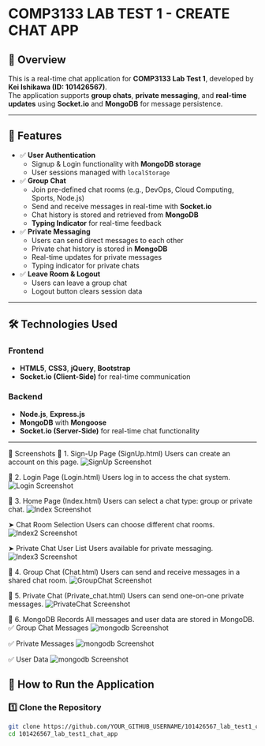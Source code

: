 # COMP3133 LAB TEST 1 - CREATE CHAT APP

## 📝 Overview
This is a real-time chat application for **COMP3133 Lab Test 1**, developed by **Kei Ishikawa (ID: 101426567)**.  
The application supports **group chats**, **private messaging**, and **real-time updates** using **Socket.io** and **MongoDB** for message persistence.

---

## 📌 Features
- ✅ **User Authentication**
  - Signup & Login functionality with **MongoDB storage**
  - User sessions managed with `localStorage`
- ✅ **Group Chat**
  - Join pre-defined chat rooms (e.g., DevOps, Cloud Computing, Sports, Node.js)
  - Send and receive messages in real-time with **Socket.io**
  - Chat history is stored and retrieved from **MongoDB**
  - **Typing Indicator** for real-time feedback
- ✅ **Private Messaging**
  - Users can send direct messages to each other
  - Private chat history is stored in **MongoDB**
  - Real-time updates for private messages
  - Typing indicator for private chats
- ✅ **Leave Room & Logout**
  - Users can leave a group chat
  - Logout button clears session data

---

## 🛠️ Technologies Used
### **Frontend**
- **HTML5**, **CSS3**, **jQuery**, **Bootstrap**
- **Socket.io (Client-Side)** for real-time communication

### **Backend**
- **Node.js**, **Express.js**
- **MongoDB** with **Mongoose**
- **Socket.io (Server-Side)** for real-time chat functionality

---

📸 Screenshots
🔹 1. Sign-Up Page (SignUp.html)
Users can create an account on this page.
![SignUp Screenshot](screenshots/signup.png)

🔹 2. Login Page (Login.html)
Users log in to access the chat system.
![Login Screenshot](screenshots/login.png)

🔹 3. Home Page (Index.html)
Users can select a chat type: group or private chat.
![Index Screenshot](screenshots/Index.png)

➤ Chat Room Selection
Users can choose different chat rooms.
![Index2 Screenshot](screenshots/Index2.png)

➤ Private Chat User List
Users available for private messaging.
![Index3 Screenshot](screenshots/Index3.png)

🔹 4. Group Chat (Chat.html)
Users can send and receive messages in a shared chat room.
![GroupChat Screenshot](screenshots/chat.png)

🔹 5. Private Chat (Private_chat.html)
Users can send one-on-one private messages.
![PrivateChat Screenshot](screenshots/private_chat.png)

🔹 6. MongoDB Records
All messages and user data are stored in MongoDB.
✅ Group Chat Messages
![mongodb Screenshot](screenshots/mongodb.png)

✅ Private Messages
![mongodb Screenshot](screenshots/mongodb1.png)

✅ User Data
![mongodb Screenshot](screenshots/mongodb2.png)


## 🚀 How to Run the Application
### **1️⃣ Clone the Repository**
```sh
git clone https://github.com/YOUR_GITHUB_USERNAME/101426567_lab_test1_chat_app.git
cd 101426567_lab_test1_chat_app
